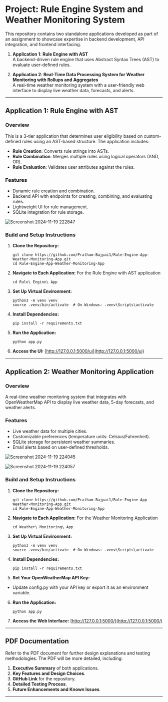 # Project: Rule Engine System and Weather Monitoring System

This repository contains two standalone applications developed as part of an assignment to showcase expertise in backend development, API integration, and frontend interfacing.  

1. **Application 1**: **Rule Engine with AST**  
   A backend-driven rule engine that uses Abstract Syntax Trees (AST) to evaluate user-defined rules.  

2. **Application 2**: **Real-Time Data Processing System for Weather Monitoring with Rollups and Aggregates**  
   A real-time weather monitoring system with a user-friendly web interface to display live weather data, forecasts, and alerts.

---

## Application 1: Rule Engine with AST

### Overview
This is a 3-tier application that determines user eligibility based on custom-defined rules using an AST-based structure. The application includes:  
- **Rule Creation**: Converts rule strings into ASTs.  
- **Rule Combination**: Merges multiple rules using logical operators (AND, OR).  
- **Rule Evaluation**: Validates user attributes against the rules.

### Features
- Dynamic rule creation and combination.
- Backend API with endpoints for creating, combining, and evaluating rules.
- Lightweight UI for rule management.
- SQLite integration for rule storage.

![Screenshot 2024-11-19 222847](https://github.com/user-attachments/assets/70bb373f-39c3-4d85-b7d3-94cf43d0d93e)

### Build and Setup Instructions

1. **Clone the Repository:**
   ```
   git clone https://github.com/Pratham-Bajpai1/Rule-Engine-App-Weather-Monitoring-App.git
   cd Rule-Engine-App-Weather-Monitoring-App
   ```

2. **Navigate to Each Application:** For the Rule Engine with AST application
    ```
    cd Rule\ Engine\ App
    ```

3. **Set Up Virtual Environment:**
   ```
   python3 -m venv venv
   source .venv/bin/activate  # On Windows: .venv\Scripts\activate
   ```

4. **Install Dependencies:**
   ```
   pip install -r requirements.txt
   ```

5. **Run the Application:**
   ```
   python app.py
   ```
 
6. **Access the UI:** [http://127.0.0.1:5000/ui](http://127.0.0.1:5000/ui)

---

## Application 2: Weather Monitoring Application

### Overview

A real-time weather monitoring system that integrates with OpenWeatherMap API to display live weather data, 5-day forecasts, and weather alerts.

### Features
- Live weather data for multiple cities.
- Customizable preferences (temperature units: Celsius/Fahrenheit).
- SQLite storage for persistent weather summaries.
- Email alerts based on user-defined thresholds.

![Screenshot 2024-11-19 224045](https://github.com/user-attachments/assets/6637f115-309e-4060-8850-4ae80eab81fe)

![Screenshot 2024-11-19 224057](https://github.com/user-attachments/assets/a1f44462-1206-48a3-b5c3-091945baf4fd)


### Build and Setup Instructions

1. **Clone the Repository:**
   ```
   git clone https://github.com/Pratham-Bajpai1/Rule-Engine-App-Weather-Monitoring-App.git
   cd Rule-Engine-App-Weather-Monitoring-App
   ```

2. **Navigate to Each Application:** For the Weather Monitoring Application
    ```
    cd Weather\ Monitoring\ App
    ```

3. **Set Up Virtual Environment:**
   ```
   python3 -m venv venv
   source .venv/bin/activate  # On Windows: .venv\Scripts\activate
   ```

4. **Install Dependencies:**
   ```
   pip install -r requirements.txt
   ```

5. **Set Your OpenWeatherMap API Key:**
-  Update config.py with your API key or export it as an environment variable.

6. **Run the Application:**
   ```
   python app.py
   ```
 
7. **Access the Web Interface:** [http://127.0.0.1:5000/](http://127.0.0.1:5000/)

---

## PDF Documentation

Refer to the PDF document for further design explanations and testing methodologies. The PDF will be more detailed, including:  
1. **Executive Summary** of both applications.  
2. **Key Features and Design Choices**.  
3. **GitHub Link** for the repository.  
4. **Detailed Testing Process**.  
5. **Future Enhancements and Known Issues**. 

---